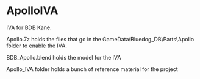 # ApolloIVA
IVA for BDB Kane.

Apollo.7z holds the files that go in the GameData\Bluedog_DB\Parts\Apollo folder to enable the IVA.

BDB_Apollo.blend holds the model for the IVA

Apollo_IVA folder holds a bunch of reference material for the project
